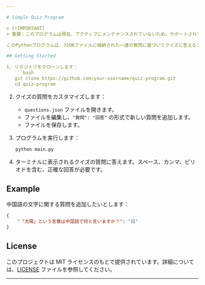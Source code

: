 ```yaml
---

# Simple Quiz Program

> [!IMPORTANT]
> 重要：このプログラムは現在、アクティブにメンテナンスされていないため、サポートされていません。そのままご利用いただけますが、修正されていないバグや問題があるかもしれません。同様の機能を持つ代替ソリューションのご利用を検討してください。

このPythonプログラムは、JSONファイルに格納された一連の質問に基づいてクイズに答えることを可能にします。ユーザーは、`questions.json` ファイルに独自の質問と回答を追加することで、クイズをカスタマイズできます。

## Getting Started

1. リポジトリをクローンします：
   ```bash
   git clone https://github.com/your-username/quiz-program.git
   cd quiz-program
   ```

2. クイズの質問をカスタマイズします：
   - `questions.json` ファイルを開きます。
   - ファイルを編集し、`"質問": "回答"` の形式で新しい質問を追加します。
   - ファイルを保存します。

3. プログラムを実行します：
   ```bash
   python main.py
   ```

4. ターミナルに表示されるクイズの質問に答えます。スペース、カンマ、ピリオドを含む、正確な回答が必要です。

## Example

中国語の文字に関する質問を追加したいとします：

```json
{
    "「太陽」という言葉は中国語で何と言いますか？": "日"
}
```

## License

このプロジェクトは MIT ライセンスのもとで提供されています。詳細については、[LICENSE](LICENSE) ファイルを参照してください。

---
```

